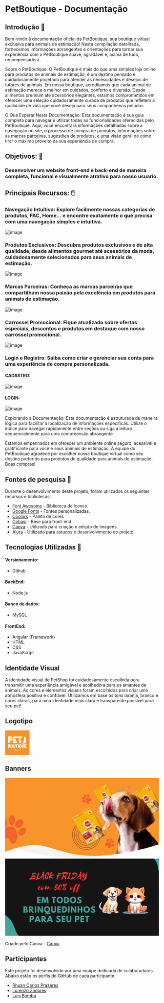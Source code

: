 # PetBoutique - Documentação

## Introdução 🔼

Bem-vindo à documentação oficial da PetBoutique, sua boutique virtual exclusiva para animais de estimação! Nesta compilação detalhada, fornecemos informações abrangentes e orientações para tornar sua experiência com o PetBoutique suave, agradável e, acima de tudo, recompensadora.

Sobre o PetBoutique:
O PetBoutique é mais do que uma simples loja online para produtos de animais de estimação; é um destino pensado e cuidadosamente projetado para atender às necessidades e desejos de tutores de animais. Em nossa boutique, acreditamos que cada animal de estimação merece o melhor em cuidados, conforto e diversão. Desde alimentos premium até acessórios elegantes, estamos comprometidos em oferecer uma seleção cuidadosamente curada de produtos que refletem a qualidade de vida que você deseja para seus companheiros peludos.

O Que Esperar Nesta Documentação:
Esta documentação é sua guia completa para navegar e utilizar todas as funcionalidades oferecidas pelo PetBoutique. Aqui, você encontrará informações detalhadas sobre a navegação no site, o processo de compra de produtos, informações sobre as marcas parceiras, sugestões de produtos, e uma visão geral de como tirar o máximo proveito da sua experiência de compra.

## Objetivos: 🥇
### Desenvolver um website front-end e back-end de maneira completa, funcional e visualmente atrativo para nosso usuario.

## Principais Recursos: 🖱️

### Navegação Intuitiva: Explore facilmente nossas categorias de produtos, FAC, Home... e encontre exatamente o que precisa com uma navegação simples e intuitiva.

![image](https://github.com/RhuanCarlos019/ProjectPet/assets/123770612/f59d6ad1-04c0-448f-b7d7-a1f7e4627cb6)


### Produtos Exclusivos: Descubra produtos exclusivos e de alta qualidade, desde alimentos gourmet até acessórios da moda, cuidadosamente selecionados para seus animais de estimação.

![image](https://github.com/RhuanCarlos019/ProjectPet/assets/123770612/3295bb46-0d9d-42b2-a69b-62be53a8530a)


### Marcas Parceiras: Conheça as marcas parceiras que compartilham nossa paixão pela excelência em produtos para animais de estimação.

![image](https://github.com/RhuanCarlos019/ProjectPet/assets/123770612/73c2a647-1bb7-4ce4-acc2-60cb1a237c76)


### Carrossel Promocional: Fique atualizado sobre ofertas especiais, descontos e produtos em destaque com nosso carrossel promocional.

![image](https://github.com/RhuanCarlos019/ProjectPet/assets/123770612/70a4b2ab-2946-4715-987f-d98c4af7d75c)


### Login e Registro: Saiba como criar e gerenciar sua conta para uma experiência de compra personalizada.
#### CADASTRO:
![image](https://github.com/RhuanCarlos019/ProjectPet/assets/123770612/65d44c0b-a1eb-4b6b-8e86-633600d72d97) 

#### LOGIN:
![image](https://github.com/RhuanCarlos019/ProjectPet/assets/123770612/018607ad-2b94-45c3-af01-15a5bfc0653b)



Explorando a Documentação:
Esta documentação é estruturada de maneira lógica para facilitar a localização de informações específicas. Utilize o índice para navegar rapidamente entre seções ou siga a leitura sequencialmente para uma compreensão abrangente.

Estamos empenhados em oferecer um ambiente online seguro, acessível e gratificante para você e seus animais de estimação. A equipe do PetBoutique agradece por escolher nossa boutique virtual como seu destino preferido para produtos de qualidade para animais de estimação. Boas compras!


## Fontes de pesquisa 🧐

Durante o desenvolvimento deste projeto, foram utilizados os seguintes recursos e bibliotecas:

- [Font Awesome](https://fontawesome.com/) - Biblioteca de ícones.
- [Google Fonts](https://fonts.google.com/) - Fontes personalizadas.
- [Coolors](https://coolors.co/) - Paleta de cores
- [Cobasi](https://www.cobasi.com.br/?gad_source=1&gclid=EAIaIQobChMIoOThzfH9ggMVrRmtBh2Nbge_EAAYASAAEgJN-PD_BwE) - Base para front-end
- [Canva](https://www.canva.com/pt_br/) - Utilizado para criação e edição de imagens.
- [Alura](https://www.alura.com.br/) - Utilizado para estudos e desenvolvimento do projeto.

## Tecnologias Utilizadas 📱
#### Versionamento:
- Github

#### BackEnd:
- Node.js

#### Banco de dados:
- MySQL

#### FrontEnd:
- Angular (Framework)
- HTML
- CSS
- JavaScript

## Identidade Visual

A identidade visual da PetShop foi cuidadosamente escolhida para transmitir uma experiência amigável e acolhedora para os amantes de animais. As cores e elementos visuais foram escolhidos para criar uma atmosfera positiva e confiável.
Utilizamos em base os tons laranja, branco e cores claras, para uma identidade mais clara e transparente possível para seu pet!

## Logotipo

![Logo PetShop](img/logo.png)

## Banners
![Banner](img/hero-banner.jpg)
![Banner](img/Carousell.png)

Criado pelo Canva - [Canva](https://www.canva.com/pt_br/)
## Participantes

Este projeto foi desenvolvido por uma equipe dedicada de colaboradores. Abaixo estão os perfis do GitHub de cada participante:

- [Rhuan Carlos Prazeres](https://github.com/RhuanCarlos019)
- [Lorenzo Zimbres](https://github.com/LoriaLawrenceZ)
- [Luis Bomba](https://github.com/LuisOtavioBeckaman)
